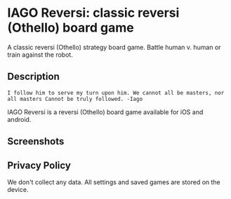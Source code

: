 # IAGO Reversi: classic reversi (Othello) board game

A classic reversi (Othello) strategy board game. Battle human v. human or train against the robot.

## Description

``I follow him to serve my turn upon him.
We cannot all be masters, nor all masters
Cannot be truly followed.
-Iago``

IAGO Reversi is a reversi (Othello) board game available for iOS and android.

## Screenshots



## Privacy Policy

We don't collect any data. All settings and saved games are stored on the device.